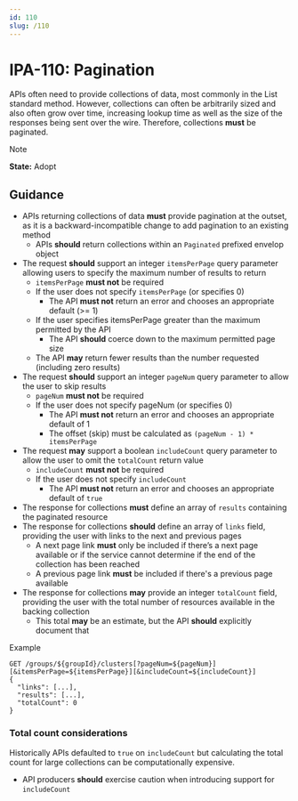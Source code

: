 ```yaml
---
id: 110
slug: /110
---
```


# IPA-110: Pagination

APIs often need to provide collections of data, most commonly in the List
standard method. However, collections can often be arbitrarily sized and also
often grow over time, increasing lookup time as well as the size of the
responses being sent over the wire. Therefore, collections **must** be
paginated.

> [!NOTE]  
> **State:** Adopt

## Guidance

- APIs returning collections of data **must** provide pagination at the outset,
  as it is a backward-incompatible change to add pagination to an existing
  method
  - APIs **should** return collections within an `Paginated` prefixed envelop
    object
- The request **should** support an integer `itemsPerPage` query parameter
  allowing users to specify the maximum number of results to return
  - `itemsPerPage` **must not** be required
  - If the user does not specify `itemsPerPage` (or specifies 0)
    - The API **must not** return an error and chooses an appropriate default
      (>= 1)
  - If the user specifies itemsPerPage greater than the maximum permitted by the
    API
    - The API **should** coerce down to the maximum permitted page size
  - The API **may** return fewer results than the number requested (including
    zero results)
- The request **should** support an integer `pageNum` query parameter to allow
  the user to skip results
  - `pageNum` **must not** be required
  - If the user does not specify pageNum (or specifies 0)
    - The API **must not** return an error and chooses an appropriate default of
      1
    - The offset (skip) must be calculated as `(pageNum - 1) * itemsPerPage`
- The request **may** support a boolean `includeCount` query parameter to allow
  the user to omit the `totalCount` return value
  - `includeCount` **must not** be required
  - If the user does not specify `includeCount`
    - The API **must not** return an error and chooses an appropriate default of
      `true`
- The response for collections **must** define an array of `results` containing
  the paginated resource
- The response for collections **should** define an array of `links` field,
  providing the user with links to the next and previous pages
  - A next page link **must** only be included if there’s a next page available
    or if the service cannot determine if the end of the collection has been
    reached
  - A previous page link **must** be included if there's a previous page
    available
- The response for collections **may** provide an integer `totalCount` field,
  providing the user with the total number of resources available in the backing
  collection
  - This total **may** be an estimate, but the API **should** explicitly
    document that

Example

```http request
GET /groups/${groupId}/clusters[?pageNum=${pageNum}][&itemsPerPage=${itemsPerPage}][&includeCount=${includeCount}]
{
  "links": [...],
  "results": [...],
  "totalCount": 0
}
```

### Total count considerations

Historically APIs defaulted to `true` on `includeCount` but calculating the
total count for large collections can be computationally expensive.

- API producers **should** exercise caution when introducing support for
  `includeCount`

